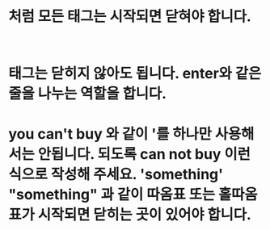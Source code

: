# <a></a> 처럼 모든 태그는 시작되면 닫혀야 합니다.
# <br> 태그는 닫히지 않아도 됩니다. enter와 같은 줄을 나누는 역할을 합니다.
# you can't buy 와 같이 '를 하나만 사용해서는 안됩니다. 되도록 can not buy 이런 식으로 작성해 주세요. 'something'  "something" 과 같이 따옴표 또는 홀따옴표가 시작되면 닫히는 곳이 있어야 합니다.
